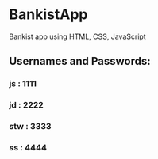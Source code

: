 # BankistApp
Bankist app using HTML, CSS, JavaScript

## Usernames and Passwords:
### js : 1111
### jd : 2222
### stw : 3333
### ss : 4444
